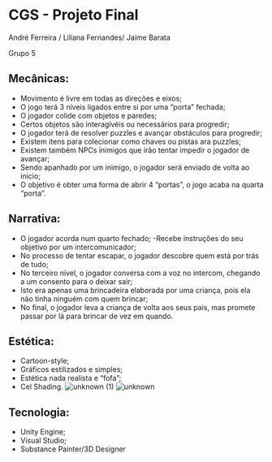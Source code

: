 # CGS - Projeto Final
André Ferreira / Liliana Fernandes/ Jaime Barata

Grupo 5
## Mecânicas:
- Movimento é livre em todas as direções e eixos;
- O jogo terá 3 níveis ligados entre si por uma “porta” fechada;
- O jogador colide com objetos e paredes;
- Certos objetos são interagivéis ou necessários para progredir;
- O jogador terá de resolver puzzles e avançar obstáculos para progredir;
- Existem itens para colecionar como chaves ou pistas ara puzzles;
- Existem também NPCs inimigos que irão tentar impedir o jogador de avançar;
- Sendo apanhado por um inimigo, o jogador será enviado de volta ao inicio;
- O objetivo é obter uma forma de abrir 4 “portas”, o jogo acaba na quarta 
“porta”.

## Narrativa:
- O jogador acorda num quarto fechado;
-Recebe instruções do seu objetivo por um intercomunicador;
- No processo de tentar escapar, o jogador descobre quem está por trás de 
tudo;
- No terceiro nível, o jogador conversa com a voz no intercom, chegando a 
um consento para o deixar sair;
- Isto era apenas uma brincadeira elaborada por uma criança, pois ela não 
tinha ninguém com quem brincar;
- No final, o jogador leva a criança de volta aos seus pais, mas promete 
passar por lá para brincar de vez em quando.


## Estética:
- Cartoon-style;
- Gráficos estilizados e simples;
- Estética nada realista e “fofa”;
- Cel Shading.
![unknown (1)](https://user-images.githubusercontent.com/73597716/165636454-eeadf423-d78c-49ce-913a-05b9800229fd.png)
![unknown](https://user-images.githubusercontent.com/73597716/165636505-3e0b6d32-76fb-49f9-be4b-e1e3df5a3185.png)

## Tecnologia:
- Unity Engine;
- Visual Studio;
- Substance Painter/3D Designer

